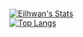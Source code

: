 
[![Eilhwan's Stats](https://github-readme-stats.vercel.app/api?username=Eilhwan&count_private=true&show_icons=true&theme=darcula)](https://github.com/Eilhwan/github-readme-stats)
<br/>
[![Top Langs](https://github-readme-stats.vercel.app/api/top-langs/?username=Eilhwan&layout=compact)](https://github.com/eilhwan/github-readme-stats)

<!--
**Eilhwan/Eilhwan** is a ✨ _special_ ✨ repository because its `README.md` (this file) appears on your GitHub profile.

Here are some ideas to get you started:

- 🔭 I’m currently working on ...
- 🌱 I’m currently learning ...
- 👯 I’m looking to collaborate on ...
- 🤔 I’m looking for help with ...
- 💬 Ask me about ...
- 📫 How to reach me: ...
- 😄 Pronouns: ...
- ⚡ Fun fact: ...
-->
